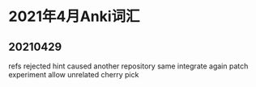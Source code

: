 # 2021年4月Anki词汇

## 20210429
refs
rejected
hint
caused
another
repository
same
integrate
again
patch
experiment
allow
unrelated
cherry
pick